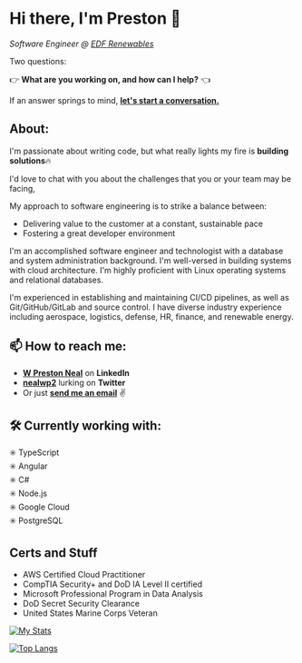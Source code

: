 # Hi there, I'm Preston 👋

<!--
**nealwp/nealwp** is a ✨ _special_ ✨ repository because its `README.md` (this file) appears on your GitHub profile.

Here are some ideas to get you started:

- 🔭 I’m currently working on ...
- 🌱 I’m currently learning ...
- 👯 I’m looking to collaborate on ...
- 🤔 I’m looking for help with ...
- 💬 Ask me about ...
- ⚡ Fun fact: ...
-->
*Software Engineer @ [EDF Renewables](https://www.edf-re.com/)*

Two questions:

:point_right: **What are you working on, and how can I help?** :point_left:

If an answer springs to mind, [**let's start a conversation.**](mailto:wprestonneal@outlook.com?subject=Found%20you%20on%20GitHub&body=Hi%20Preston!%0D%0A%0D%0AJust%20came%20across%20your%20GitHub!%20Wanted%20to%20chat%20with%20you%20about%20[insert%20interest/problem/project%20here].%20When%20is%20a%20good%20time%20for%20you?%0D%0A%0D%0AThanks!%0D%0A[your%20name%20here])

## About:

I'm passionate about writing code, but what really lights my fire is **building solutions**:fire:

I'd love to chat with you about the challenges that you or your team may be facing, 

My approach to software engineering is to strike a balance between:

- Delivering value to the customer at a constant, sustainable pace
- Fostering a great developer environment 


I'm an accomplished software engineer and technologist with a database and system administration background. I'm well-versed in building systems with cloud architecture. I'm highly proficient with Linux operating systems and relational databases. 

I'm experienced in establishing and maintaining CI/CD pipelines, as well as Git/GitHub/GitLab and source control. I have diverse industry experience including aerospace, logistics, defense, HR, finance, and renewable energy. 

## 📫 How to reach me:
- [**W Preston Neal**](https://www.linkedin.com/in/w-preston-neal/) on **LinkedIn**
- [**nealwp2**](https://twitter.com/nealwp2) lurking on **Twitter** 
- Or just [**send me an email**](mailto:wprestonneal@outlook.com) :v:

## 🛠️ Currently working with:
:eight_spoked_asterisk: TypeScript</br>
:eight_spoked_asterisk: Angular</br>
:eight_spoked_asterisk: C#</br>
:eight_spoked_asterisk: Node.js</br>
:eight_spoked_asterisk: Google Cloud</br>
:eight_spoked_asterisk: PostgreSQL</br>

## Certs and Stuff
- AWS Certified Cloud Practitioner
- CompTIA Security+ and DoD IA Level II certified
- Microsoft Professional Program in Data Analysis
- DoD Secret Security Clearance
- United States Marine Corps Veteran

[![My Stats](https://github-readme-stats.vercel.app/api?username=nealwp&show_icons=true&theme=algolia)](https://github.com/nealwp/github-readme-stats)

[![Top Langs](https://github-readme-stats.vercel.app/api/top-langs/?username=nealwp&layout=donut-vertical&theme=algolia)](https://github.com/nealwp/github-readme-stats)
